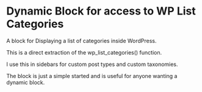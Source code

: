 # Dynamic Block for access to WP List Categories
A block for Displaying a list of categories inside WordPress.

This is a direct extraction of the wp_list_categories() function.

I use this in sidebars for custom post types and custom taxonomies.

The block is just a simple started and is useful for anyone wanting a dynamic block.
